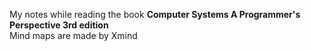 My notes while reading the book __Computer Systems A Programmer's Perspective 3rd edition__  
Mind maps are made by Xmind